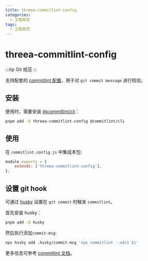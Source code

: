 ```yaml
---
title: threea-commitlint-config
categories:
  - 工程规范
tags:
  - 工程规范
---
```


# threea-commitlint-config

:::tip
Git 规范
:::

支持配套的 [commitlint 配置](https://commitlint.js.org/#/concepts-shareable-config)，用于对 `git commit message` 进行校验。

## 安装

使用时，需要安装 [@commitlint/cli](https://www.npmjs.com/package/@commitlint/cli)：

```bash
pnpm add -D threea-commitlint-config @commitlint/cli
```

## 使用

在 `commitlint.config.js` 中集成本包:

```javascript
module.exports = {
    extends: ['threea-commitlint-config'],
};
```

## 设置 git hook

可通过 [husky](https://www.npmjs.com/package/husky) 设置在 `git commit` 时触发 `commitlint`。

首先安装 husky：

```bash
pnpm add -D husky
```

然后执行添加`commit-msg`:

```bash
npx husky add .husky/commit-msg 'npx commitlint --edit $1'
```

更多信息可参考 [commitlint 文档](https://commitlint.js.org/#/guides-local-setup?id=install-husky)。
